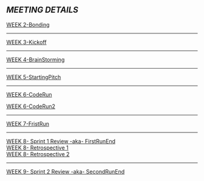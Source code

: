 ***MEETING DETAILS***
---
[WEEK 2-Bonding](files/10-5-2022-bonding.md)<br>

---
[WEEK 3-Kickoff](files/10-15-2022-KICKOFF.md)<br>

---
[WEEK 4-BrainStorming](files/10-18-2022-Brainstorming.md)<br>

---
[WEEK 5-StartingPitch](files/10-25-2022-StartingPitch.md)<br>

---
[WEEK 6-CodeRun](files/11-1-2022-CodeRun.md)<br>

[WEEK 6-CodeRun2](files/11-3-2022-CodeRun2.md)<br>

---
[WEEK 7-FristRun](files/11-8-2022-FirstRun.md)<br>

---

[WEEK 8- Sprint 1 Review -aka- FirstRunEnd](files/11-15-2022-sprint-1-review.md)<br>
[WEEK 8- Retrospective 1](files/retrospective-11-15-2022.md)<br>
[WEEK 8- Retrospective 2](files/retrospective-11-15-2022.md)<br>

---
[WEEK 9- Sprint 2 Review -aka- SecondRunEnd](files/11-22-2022-sprint-2-review.md)<br>
